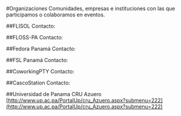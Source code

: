 #Organizaciones
Comunidades, empresas e instituciones con las que participamos o colaboramos en eventos.

##FLISOL
Contacto:

##FLOSS-PA
Contacto:

##Fedora Panamá
Contacto:

##FSL Panamá
Contacto:

##CoworkingPTY
Contacto:

##CascoStation
Contacto:

##Universidad de Panama CRU Azuero
[http://www.up.ac.pa/PortalUp/cru_Azuero.aspx?submenu=222](http://www.up.ac.pa/PortalUp/cru_Azuero.aspx?submenu=222)


